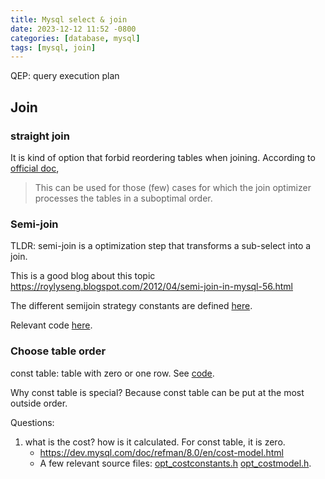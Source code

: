 ```yaml
---
title: Mysql select & join
date: 2023-12-12 11:52 -0800
categories: [database, mysql]
tags: [mysql, join]
---
```


QEP: query execution plan

## Join

### straight join

It is kind of option that forbid reordering tables when joining. According to
[official doc](https://dev.mysql.com/doc/refman/8.0/en/join.html),

> This can be used for those (few) cases for which the join optimizer processes
> the tables in a suboptimal order.

### Semi-join

TLDR: semi-join is a optimization step that transforms a sub-select into a
join.

This is a good blog about this topic
https://roylyseng.blogspot.com/2012/04/semi-join-in-mysql-56.html

The different semijoin strategy constants are defined
[here](https://github.com/mysql/mysql-server/blob/eb86b4016060d426858cc09873d12492f1be396e/sql/sql_const.h#L212).

Relevant code
[here](https://github.com/mysql/mysql-server/blob/9912892feecfa8f0450bb97b74ebaf37d16e375c/sql/sql_planner.cc#L4183-L4184).

### Choose table order

const table: table with zero or one row. See
[code](https://github.com/mysql/mysql-server/blob/2a57e948ca9b238262161ae854119f60c8fd347e/sql/sql_optimizer.cc#L5629).

Why const table is special? Because const table can be put at the most outside
order.

Questions:

1. what is the cost? how is it calculated. For const table, it is zero.
   - https://dev.mysql.com/doc/refman/8.0/en/cost-model.html
   - A few relevant source files:
     [opt_costconstants.h](https://github.com/mysql/mysql-server/blob/3fa9e4034d4dbdd596ecc25aaf87bb11ec56d5e3/sql/opt_costconstants.h#L201)
     [opt_costmodel.h](https://github.com/mysql/mysql-server/blob/3fa9e4034d4dbdd596ecc25aaf87bb11ec56d5e3/sql/opt_costmodel.h#L53).
